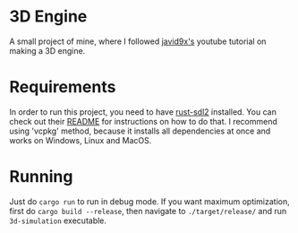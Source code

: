 # 3D Engine
A small project of mine, where I followed [javid9x's](https://www.youtube.com/watch?v=ih20l3pJoeU) youtube tutorial on making a 3D engine.

# Requirements
In order to run this project, you need to have [rust-sdl2](https://github.com/Rust-SDL2/rust-sdl2) installed.
You can check out their [README](https://github.com/Rust-SDL2/rust-sdl2/blob/master/README.md) for instructions on how to do that. I recommend using 'vcpkg' method, because it installs all dependencies at once and works on Windows, Linux and MacOS.

# Running
Just do `cargo run` to run in debug mode.
If you want maximum optimization, first do `cargo build --release`, then navigate to `./target/release/` and run `3d-simulation` executable.
